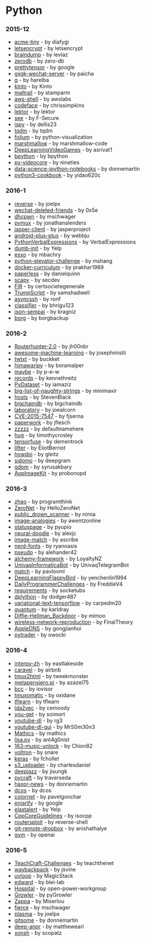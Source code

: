 # Python


### 2015-12
- [acme-tiny](https://github.com/diafygi/acme-tiny) - by diafygi
- [letsencrypt](https://github.com/letsencrypt/letsencrypt) - by letsencrypt
- [braindump](https://github.com/levlaz/braindump) - by levlaz
- [zerodb](https://github.com/zero-db/zerodb) - by zero-db
- [prettytensor](https://github.com/google/prettytensor) - by google
- [gxgk-wechat-server](https://github.com/paicha/gxgk-wechat-server) - by paicha
- [q](https://github.com/harelba/q) - by harelba
- [kinto](https://github.com/Kinto/kinto) - by Kinto
- [maltrail](https://github.com/stamparm/maltrail) - by stamparm
- [aws-shell](https://github.com/awslabs/aws-shell) - by awslabs
- [codeface](https://github.com/chrissimpkins/codeface) - by chrissimpkins
- [lektor](https://github.com/lektor/lektor) - by lektor
- [see](https://github.com/F-Secure/see) - by F-Secure
- [ispy](https://github.com/dellis23/ispy) - by dellis23
- [tqdm](https://github.com/tqdm/tqdm) - by tqdm
- [folium](https://github.com/python-visualization/folium) - by python-visualization
- [marshmallow](https://github.com/marshmallow-code/marshmallow) - by marshmallow-code
- [DeepLearningVideoGames](https://github.com/asrivat1/DeepLearningVideoGames) - by asrivat1
- [bpython](https://github.com/bpython/bpython) - by bpython
- [py-videocore](https://github.com/nineties/py-videocore) - by nineties
- [data-science-ipython-notebooks](https://github.com/donnemartin/data-science-ipython-notebooks) - by donnemartin
- [python3-cookbook](https://github.com/yidao620c/python3-cookbook) - by yidao620c

### 2016-1
- [reverse](https://github.com/joelpx/reverse) - by joelpx
- [wechat-deleted-friends](https://github.com/0x5e/wechat-deleted-friends) - by 0x5e
- [dhcpwn](https://github.com/mschwager/dhcpwn) - by mschwager
- [pymux](https://github.com/jonathanslenders/pymux) - by jonathanslenders
- [jasper-client](https://github.com/jasperproject/jasper-client) - by jasperproject
- [android-plus-plus](https://github.com/webbju/android-plus-plus) - by webbju
- [PythonVerbalExpressions](https://github.com/VerbalExpressions/PythonVerbalExpressions) - by VerbalExpressions
- [dumb-init](https://github.com/Yelp/dumb-init) - by Yelp
- [exxo](https://github.com/mbachry/exxo) - by mbachry
- [python-elevator-challenge](https://github.com/mshang/python-elevator-challenge) - by mshang
- [docker-curriculum](https://github.com/prakhar1989/docker-curriculum) - by prakhar1989
- [paperless](https://github.com/danielquinn/paperless) - by danielquinn
- [scapy](https://github.com/secdev/scapy) - by secdev
- [FIR](https://github.com/certsocietegenerale/FIR) - by certsocietegenerale
- [TrumpScript](https://github.com/samshadwell/TrumpScript) - by samshadwell
- [asyncssh](https://github.com/ronf/asyncssh) - by ronf
- [classifier](https://github.com/bhrigu123/classifier) - by bhrigu123
- [json-sempai](https://github.com/kragniz/json-sempai) - by kragniz
- [borg](https://github.com/borgbackup/borg) - by borgbackup

### 2016-2
- [Routerhunter-2.0](https://github.com/jh00nbr/Routerhunter-2.0) - by jh00nbr
- [awesome-machine-learning](https://github.com/josephmisiti/awesome-machine-learning) - by josephmisiti
- [twtxt](https://github.com/buckket/twtxt) - by buckket
- [himawaripy](https://github.com/boramalper/himawaripy) - by boramalper
- [maybe](https://github.com/p-e-w/maybe) - by p-e-w
- [records](https://github.com/kennethreitz/records) - by kennethreitz
- [PyDataset](https://github.com/iamaziz/PyDataset) - by iamaziz
- [big-list-of-naughty-strings](https://github.com/minimaxir/big-list-of-naughty-strings) - by minimaxir
- [hosts](https://github.com/StevenBlack/hosts) - by StevenBlack
- [bigchaindb](https://github.com/bigchaindb/bigchaindb) - by bigchaindb
- [laboratory](https://github.com/joealcorn/laboratory) - by joealcorn
- [CVE-2015-7547](https://github.com/fjserna/CVE-2015-7547) - by fjserna
- [paperwork](https://github.com/jflesch/paperwork) - by jflesch
- [zzzzz](https://github.com/defaultnamehere/zzzzz) - by defaultnamehere
- [hug](https://github.com/timothycrosley/hug) - by timothycrosley
- [tensorfuse](https://github.com/dementrock/tensorfuse) - by dementrock
- [lifter](https://github.com/EliotBerriot/lifter) - by EliotBerriot
- [howdoi](https://github.com/gleitz/howdoi) - by gleitz
- [sidomo](https://github.com/deepgram/sidomo) - by deepgram
- [gdom](https://github.com/syrusakbary/gdom) - by syrusakbary
- [AppImageKit](https://github.com/probonopd/AppImageKit) - by probonopd

### 2016-3
- [zhao](https://github.com/programthink/zhao) - by programthink
- [ZeroNet](https://github.com/HelloZeroNet/ZeroNet) - by HelloZeroNet
- [public_drown_scanner](https://github.com/nimia/public_drown_scanner) - by nimia
- [image-analogies](https://github.com/awentzonline/image-analogies) - by awentzonline
- [statuspage](https://github.com/pyupio/statuspage) - by pyupio
- [neural-doodle](https://github.com/alexjc/neural-doodle) - by alexjc
- [image-match](https://github.com/ascribe/image-match) - by ascribe
- [nerd-fonts](https://github.com/ryanoasis/nerd-fonts) - by ryanoasis
- [pseudo](https://github.com/alehander42/pseudo) - by alehander42
- [alchemy-framework](https://github.com/LoyaltyNZ/alchemy-framework) - by LoyaltyNZ
- [UnivaqInformaticaBot](https://github.com/UnivaqTelegramBot/UnivaqInformaticaBot) - by UnivaqTelegramBot
- [match](https://github.com/pavlovml/match) - by pavlovml
- [DeepLearningFlappyBird](https://github.com/yenchenlin1994/DeepLearningFlappyBird) - by yenchenlin1994
- [DailyProgrammerChallenges](https://github.com/FreddieV4/DailyProgrammerChallenges) - by FreddieV4
- [requirements](https://github.com/socketubs/requirements) - by socketubs
- [dplython](https://github.com/dodger487/dplython) - by dodger487
- [variational-text-tensorflow](https://github.com/carpedm20/variational-text-tensorflow) - by carpedm20
- [quantum](https://github.com/karldray/quantum) - by karldray
- [Diffie-Hellman_Backdoor](https://github.com/mimoo/Diffie-Hellman_Backdoor) - by mimoo
- [wireless-network-reproduction](https://github.com/FinalTheory/wireless-network-reproduction) - by FinalTheory
- [AppleDNS](https://github.com/gongjianhui/AppleDNS) - by gongjianhui
- [pytrader](https://github.com/owocki/pytrader) - by owocki

### 2016-4
- [interpy-zh](https://github.com/eastlakeside/interpy-zh) - by eastlakeside
- [caravel](https://github.com/airbnb/caravel) - by airbnb
- [tmux2html](https://github.com/tweekmonster/tmux2html) - by tweekmonster
- [metapensiero.pj](https://github.com/azazel75/metapensiero.pj) - by azazel75
- [bcc](https://github.com/iovisor/bcc) - by iovisor
- [tmuxomatic](https://github.com/oxidane/tmuxomatic) - by oxidane
- [tflearn](https://github.com/tflearn/tflearn) - by tflearn
- [lda2vec](https://github.com/cemoody/lda2vec) - by cemoody
- [you-get](https://github.com/soimort/you-get) - by soimort
- [youtube-dl](https://github.com/rg3/youtube-dl) - by rg3
- [youtube-dl-gui](https://github.com/MrS0m30n3/youtube-dl-gui) - by MrS0m30n3
- [Mathics](https://github.com/mathics/Mathics) - by mathics
- [lisa.py](https://github.com/ant4g0nist/lisa.py) - by ant4g0nist
- [163-music-unlock](https://github.com/Chion82/163-music-unlock) - by Chion82
- [voltron](https://github.com/snare/voltron) - by snare
- [keras](https://github.com/fchollet/keras) - by fchollet
- [s3_uploader](https://github.com/charlesdaniel/s3_uploader) - by charlesdaniel
- [deepjazz](https://github.com/jisungk/deepjazz) - by jisungk
- [pycraft](https://github.com/traverseda/pycraft) - by traverseda
- [haxor-news](https://github.com/donnemartin/haxor-news) - by donnemartin
- [dcos](https://github.com/dcos/dcos) - by dcos
- [colornet](https://github.com/pavelgonchar/colornet) - by pavelgonchar
- [enjarify](https://github.com/google/enjarify) - by google
- [elastalert](https://github.com/Yelp/elastalert) - by Yelp
- [CppCoreGuidelines](https://github.com/isocpp/CppCoreGuidelines) - by isocpp
- [routersploit](https://github.com/reverse-shell/routersploit) - by reverse-shell
- [git-remote-dropbox](https://github.com/anishathalye/git-remote-dropbox) - by anishathalye
- [gym](https://github.com/openai/gym) - by openai

### 2016-5
- [TeachCraft-Challenges](https://github.com/teachthenet/TeachCraft-Challenges) - by teachthenet
- [waybackpack](https://github.com/jsvine/waybackpack) - by jsvine
- [uvloop](https://github.com/MagicStack/uvloop) - by MagicStack
- [edward](https://github.com/blei-lab/edward) - by blei-lab
- [Hospital](https://github.com/open-power-workgroup/Hospital) - by open-power-workgroup
- [Growler](https://github.com/pyGrowler/Growler) - by pyGrowler
- [Zappa](https://github.com/Miserlou/Zappa) - by Miserlou
- [fierce](https://github.com/mschwager/fierce) - by mschwager
- [plasma](https://github.com/joelpx/plasma) - by joelpx
- [gitsome](https://github.com/donnemartin/gitsome) - by donnemartin
- [deep-anpr](https://github.com/matthewearl/deep-anpr) - by matthewearl
- [xonsh](https://github.com/scopatz/xonsh) - by scopatz
